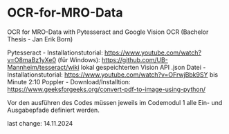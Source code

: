 # OCR-for-MRO-Data
OCR for MRO-Data with Pytesseract and Google Vision OCR (Bachelor Thesis - Jan Erik Born)

Pytesseract - Installationstutorial: https://www.youtube.com/watch?v=O8maBz1yXe0 (für Windows): https://github.com/UB-Mannheim/tesseract/wiki 
lokal gespeichterten Vision API .json Datei - Installationstutorial: https://www.youtube.com/watch?v=OFrwjBbk9SY bis Minute 2:10
Poppler - Download/Installtion: https://www.geeksforgeeks.org/convert-pdf-to-image-using-python/

Vor den ausführen des Codes müssen jeweils im Codemodul 1 alle Ein- und Ausgabepfade definiert werden.








last change: 14.11.2024
